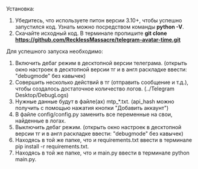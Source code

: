 Установка:
  1. Убедитесь, что используете питон версии 3.10+, чтобы успешно запустился код. Узнать можно посредством команды **python -V**.
  2. Скачайте исходный код. В терминале пропишите **git clone https://github.com/RecklessMassacre/telegram-avatar-time.git**

Для успешного запуска необходимо:
  1. Включить дебаг режим в десктопной версии телеграма. (открыть окно настроек в десктопной версии тг и в англ раскладке ввести: "debugmode" без кавычек)
  2. Совершить несколько действий в тг (отправить сообщение и т.д.), чтобы создалось достаточное количество логов. (../Telegram Desktop/DebugLogs)
  3. Нужные данные будут в файле(ах) mtp_*.txt. (api_hash можно получить с помощью нажатия кнопки "Добавить аккаунт")
  4. В файле config/config.py заменить все переменные на свои, найденные в логах.
  5. Выключить дебаг режим. (открыть окно настроек в десктопной версии тг и в англ раскладке ввести: "debugmode" без кавычек)
  6. Находясь в той же папке, что и requirements.txt ввести в терминале pip install -r requirements.txt.
  7. Находясь в той же папке, что и main.py ввести в терминале python main.py.
